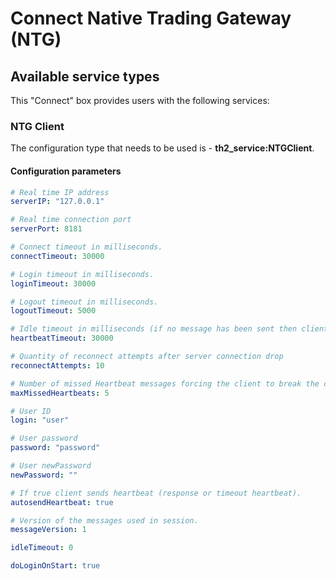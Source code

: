 # Connect Native Trading Gateway (NTG)

## Available service types

This "Connect" box provides users with the following services:

### NTG Client

The configuration type that needs to be used is - **th2_service:NTGClient**.

#### Configuration parameters

```yaml
# Real time IP address
serverIP: "127.0.0.1"

# Real time connection port
serverPort: 8181

# Connect timeout in milliseconds.
connectTimeout: 30000

# Login timeout in milliseconds.
loginTimeout: 30000

# Logout timeout in milliseconds.
logoutTimeout: 5000

# Idle timeout in milliseconds (if no message has been sent then client must sent Heartbeat message)
heartbeatTimeout: 30000

# Quantity of reconnect attempts after server connection drop
reconnectAttempts: 10

# Number of missed Heartbeat messages forcing the client to break the connection.
maxMissedHeartbeats: 5

# User ID
login: "user"

# User password
password: "password"

# User newPassword
newPassword: ""

# If true client sends heartbeat (response or timeout heartbeat).
autosendHeartbeat: true

# Version of the messages used in session.
messageVersion: 1

idleTimeout: 0

doLoginOnStart: true

```
